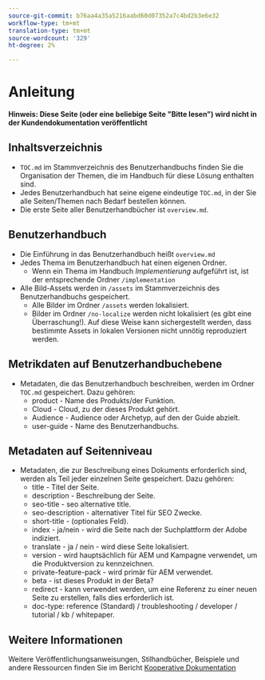 ```yaml
---
source-git-commit: b76aa4a35a5216aabd60d07352a7c4bd2b3e6e32
workflow-type: tm+mt
translation-type: tm+mt
source-wordcount: '329'
ht-degree: 2%

---
```

# Anleitung

**Hinweis: Diese Seite (oder eine beliebige Seite &quot;Bitte lesen&quot;) wird nicht in der Kundendokumentation veröffentlicht**

## Inhaltsverzeichnis

+ `TOC.md` im Stammverzeichnis des Benutzerhandbuchs finden Sie die Organisation der Themen, die im Handbuch für diese Lösung enthalten sind.
+ Jedes Benutzerhandbuch hat seine eigene eindeutige `TOC.md`, in der Sie alle Seiten/Themen nach Bedarf bestellen können.
+ Die erste Seite aller Benutzerhandbücher ist `overview.md`.

## Benutzerhandbuch

+ Die Einführung in das Benutzerhandbuch heißt `overview.md`
+ Jedes Thema im Benutzerhandbuch hat einen eigenen Ordner.
   + Wenn ein Thema im Handbuch *Implementierung* aufgeführt ist, ist der entsprechende Ordner `/implementation`
+ Alle Bild-Assets werden in `/assets` im Stammverzeichnis des Benutzerhandbuchs gespeichert.
   + Alle Bilder im Ordner `/assets` werden lokalisiert.
   + Bilder im Ordner `/no-localize` werden nicht lokalisiert (es gibt eine Überraschung!). Auf diese Weise kann sichergestellt werden, dass bestimmte Assets in lokalen Versionen nicht unnötig reproduziert werden.

## Metrikdaten auf Benutzerhandbuchebene

+ Metadaten, die das Benutzerhandbuch beschreiben, werden im Ordner `TOC.md` gespeichert. Dazu gehören:
   + product - Name des Produkts/der Funktion.
   + Cloud - Cloud, zu der dieses Produkt gehört.
   + Audience - Audience oder Archetyp, auf den der Guide abzielt.
   + user-guide - Name des Benutzerhandbuchs.

## Metadaten auf Seitenniveau

+ Metadaten, die zur Beschreibung eines Dokuments erforderlich sind, werden als Teil jeder einzelnen Seite gespeichert. Dazu gehören:
   + title - Titel der Seite.
   + description - Beschreibung der Seite.
   + seo-title - seo alternative title.
   + seo-description - alternativer Titel für SEO Zwecke.
   + short-title - (optionales Feld).
   + index - ja/nein - wird die Seite nach der Suchplattform der Adobe indiziert.
   + translate - ja / nein - wird diese Seite lokalisiert.
   + version - wird hauptsächlich für AEM und Kampagne verwendet, um die Produktversion zu kennzeichnen.
   + private-feature-pack - wird primär für AEM verwendet.
   + beta - ist dieses Produkt in der Beta?
   + redirect - kann verwendet werden, um eine Referenz zu einer neuen Seite zu erstellen, falls dies erforderlich ist.
   + doc-type: reference (Standard) / troubleshooting / developer / tutorial / kb / whitepaper.

## Weitere Informationen

Weitere Veröffentlichungsanweisungen, Stilhandbücher, Beispiele und andere Ressourcen finden Sie im Bericht [Kooperative Dokumentation](https://git.corp.adobe.com/AdobeDocs/collaborative-doc-instructions)

